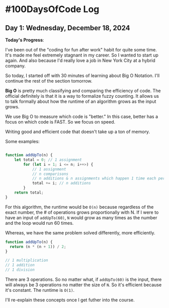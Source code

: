 # #100DaysOfCode Log

## Day 1: Wednesday, December 18, 2024

**Today's Progress**:

I've been out of the "coding for fun after work" habit for quite some time. It's made me feel extremely stagnant in my career. So I wanted to start up again. And also because I'd really love a job in New York City at a hybrid company.

So today, I started off with 30 minutes of learning about Big O Notation. I'll continue the rest of the section tomorrow.

**Big O** is pretty much classifying and comparing the efficiency of code. The official definitely is that it is a way to formalize fuzzy counting. It allows us to talk formally about how the runtime of an algorithm grows as the input grows.

We use Big O to measure which code is "better." In this case, better has a focus on which code is FAST. So we focus on speed.

Writing good and efficient code that doesn't take up a ton of memory.

Some examples:

```javascript

function addUpTo(n) {
    let total = 0; // 1 assignment
        for (let i = 1; i <= n; i++>) {
            // 1 assignment
            // n comparisons
            // n additions & n assignments which happen 1 time each per n.
            total += i; // n additions
        }
    return total;
}

```

For this algorithm, the runtime would be `O(n)` because regardless of the exact number, the # of operations grows proportionally with N. If I were to have an input of `addUpTo(60)`, `N` would grow as many times as the number and the loop would run 60 times.

Whereas, we have the same problem solved differently, more efficiently.

```javascript
function addUpTo(n) {
  return (n * (n + 1)) / 2;
}

// 1 multiplication
// 1 addition
// 1 division
```

There are 3 operations. So no matter what, if `addUpTo(60)` is the input, there will always be 3 operations no matter the size of `N`. So it's efficient because it's constant. The runtime is `O(1)`.

I'll re-explain these concepts once I get futher into the course.
